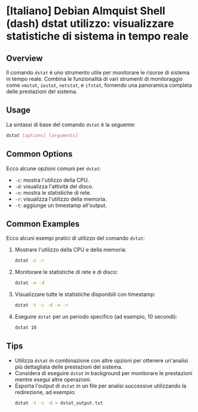 # [Italiano] Debian Almquist Shell (dash) dstat utilizzo: visualizzare statistiche di sistema in tempo reale

## Overview
Il comando `dstat` è uno strumento utile per monitorare le risorse di sistema in tempo reale. Combina le funzionalità di vari strumenti di monitoraggio come `vmstat`, `iostat`, `netstat`, e `ifstat`, fornendo una panoramica completa delle prestazioni del sistema.

## Usage
La sintassi di base del comando `dstat` è la seguente:

```bash
dstat [options] [arguments]
```

## Common Options
Ecco alcune opzioni comuni per `dstat`:

- `-c`: mostra l'utilizzo della CPU.
- `-d`: visualizza l'attività del disco.
- `-n`: mostra le statistiche di rete.
- `-r`: visualizza l'utilizzo della memoria.
- `-t`: aggiunge un timestamp all'output.

## Common Examples
Ecco alcuni esempi pratici di utilizzo del comando `dstat`:

1. Mostrare l'utilizzo della CPU e della memoria:
   ```bash
   dstat -c -r
   ```

2. Monitorare le statistiche di rete e di disco:
   ```bash
   dstat -n -d
   ```

3. Visualizzare tutte le statistiche disponibili con timestamp:
   ```bash
   dstat -t -c -d -n -r
   ```

4. Eseguire `dstat` per un periodo specifico (ad esempio, 10 secondi):
   ```bash
   dstat 10
   ```

## Tips
- Utilizza `dstat` in combinazione con altre opzioni per ottenere un'analisi più dettagliata delle prestazioni del sistema.
- Considera di eseguire `dstat` in background per monitorare le prestazioni mentre esegui altre operazioni.
- Esporta l'output di `dstat` in un file per analisi successive utilizzando la redirezione, ad esempio:
  ```bash
  dstat -t -c -d > dstat_output.txt
  ```